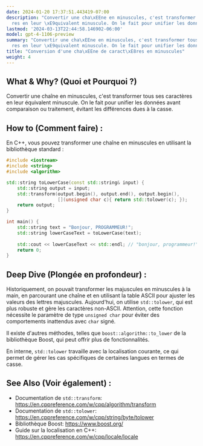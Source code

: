 ```yaml
---
date: 2024-01-20 17:37:51.443419-07:00
description: "Convertir une cha\xEEne en minuscules, c'est transformer tous ses caract\xE8\
  res en leur \xE9quivalent minuscule. On le fait pour unifier les donn\xE9es avant\u2026"
lastmod: '2024-03-13T22:44:58.146902-06:00'
model: gpt-4-1106-preview
summary: "Convertir une cha\xEEne en minuscules, c'est transformer tous ses caract\xE8\
  res en leur \xE9quivalent minuscule. On le fait pour unifier les donn\xE9es avant\u2026"
title: "Conversion d'une cha\xEEne de caract\xE8res en minuscules"
weight: 4
---
```


## What & Why? (Quoi et Pourquoi ?)
Convertir une chaîne en minuscules, c'est transformer tous ses caractères en leur équivalent minuscule. On le fait pour unifier les données avant comparaison ou traitement, évitant les différences dues à la casse.

## How to (Comment faire) :
En C++, vous pouvez transformer une chaîne en minuscules en utilisant la bibliothèque standard :

```C++
#include <iostream>
#include <string>
#include <algorithm>

std::string toLowerCase(const std::string& input) {
    std::string output = input;
    std::transform(output.begin(), output.end(), output.begin(), 
                   [](unsigned char c){ return std::tolower(c); });
    return output;
}

int main() {
    std::string text = "Bonjour, PROGRAMMEUR!";
    std::string lowerCaseText = toLowerCase(text);
    
    std::cout << lowerCaseText << std::endl; // "bonjour, programmeur!"
    return 0;
}
```

## Deep Dive (Plongée en profondeur) :
Historiquement, on pouvait transformer les majuscules en minuscules à la main, en parcourant une chaîne et en utilisant la table ASCII pour ajuster les valeurs des lettres majuscules. Aujourd'hui, on utilise `std::tolower`, qui est plus robuste et gère les caractères non-ASCII. Attention, cette fonction nécessite le paramètre de type `unsigned char` pour éviter des comportements inattendus avec `char` signé.

Il existe d'autres méthodes, telles que `boost::algorithm::to_lower` de la bibliothèque Boost, qui peut offrir plus de fonctionnalités.

En interne, `std::tolower` travaille avec la localisation courante, ce qui permet de gérer les cas spécifiques de certaines langues en termes de casse.

## See Also (Voir également) :
- Documentation de `std::transform`: https://en.cppreference.com/w/cpp/algorithm/transform
- Documentation de `std::tolower`: https://en.cppreference.com/w/cpp/string/byte/tolower
- Bibliothèque Boost: https://www.boost.org/
- Guide sur la localisation en C++: https://en.cppreference.com/w/cpp/locale/locale
